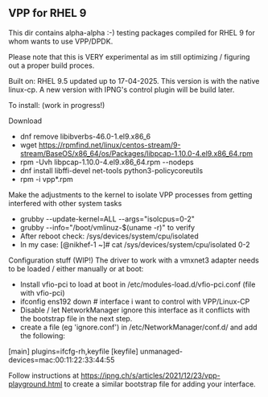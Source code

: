 ## VPP for RHEL 9

This dir contains alpha-alpha :-) testing packages compiled for RHEL 9 for whom wants to use VPP/DPDK.

Please note that this is VERY experimental as im still optimizing / figuring out a proper build proces.

Built on: RHEL 9.5 updated up to 17-04-2025. This version is with the native linux-cp. A new version with IPNG's control plugin will be build later.

To install: (work in progress!)

Download
- dnf remove libibverbs-46.0-1.el9.x86_6
- wget https://rpmfind.net/linux/centos-stream/9-stream/BaseOS/x86_64/os/Packages/libpcap-1.10.0-4.el9.x86_64.rpm
- rpm -Uvh libpcap-1.10.0-4.el9.x86_64.rpm --nodeps
- dnf install libffi-devel net-tools python3-policycoreutils
- rpm -i vpp*.rpm

Make the adjustments to the kernel to isolate VPP processes from getting interfered with other system tasks
 - grubby --update-kernel=ALL --args="isolcpus=0-2"
 - grubby --info="/boot/vmlinuz-$(uname -r)" to verify
 - After reboot check: /sys/devices/system/cpu/isolated 
 - In my case:
   [@nikhef-1 ~]# cat /sys/devices/system/cpu/isolated 
   0-2

Configuration stuff (WIP!)
The driver to work with a vmxnet3 adapter needs to be loaded / either manually or at boot:

- Install vfio-pci to load at boot in /etc/modules-load.d/vfio-pci.conf (file with vfio-pci)
- ifconfig ens192 down # interface i want to control with VPP/Linux-CP
- Disable / let NetworkManager ignore this interface as it conflicts with the bootstrap file in the next step.
- create a file (eg 'ignore.conf') in /etc/NetworkManager/conf.d/ and add the following:

[main] plugins=ifcfg-rh,keyfile [keyfile] unmanaged-devices=mac:00:11:22:33:44:55

Follow instructions at https://ipng.ch/s/articles/2021/12/23/vpp-playground.html to create a similar bootstrap file for adding your interface.
